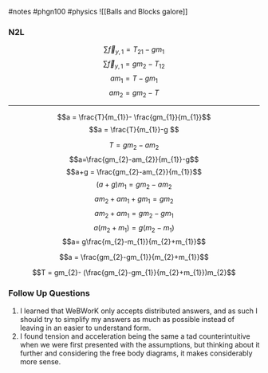 #notes #phgn100 #physics
![[Balls and Blocks galore]]

### N2L

$$\sum\limits \vec{f}_{y,1}= T_{21} -gm_{1}$$
$$\sum\limits \vec{f}_{y,1}= gm_{2}-T_{12}$$
$$am_{1}= T -gm_{1}$$
$$am_{2}=gm_{2}-T$$

---

$$a = \frac{T}{m_{1}}- \frac{gm_{1}}{m_{1}}$$
$$a = \frac{T}{m_{1}}-g $$

$$T = gm_{2}-am_{2}$$
$$a=\frac{gm_{2}-am_{2}}{m_{1}}-g$$
$$a+g = \frac{gm_{2}-am_{2}}{m_{1}}$$
$$(a+g)m_{1}= gm_{2}-am_{2}$$
$$am_{2} + am_{1}+ gm_{1}= gm_{2}$$
$$am_{2}+am_{1}=gm_{2}-gm_{1}$$
$$a(m_{2}+m_{1})= g(m_{2}-m_{1})$$
$$a= g\frac{m_{2}-m_{1}}{m_{2}+m_{1}}$$

$$a = \frac{gm_{2}-gm_{1}}{m_{2}+m_{1}}$$

$$T = gm_{2}- (\frac{gm_{2}-gm_{1}}{m_{2}+m_{1}})m_{2}$$



### Follow Up Questions
1. I learned that WeBWorK only accepts distributed answers, and as such I should try to simplify my answers as much as possible instead of leaving in an easier to understand form.
2. I found tension and acceleration being the same a tad counterintuitive when we were first presented with the assumptions, but thinking about it further and considering the free body diagrams, it makes considerably more sense. 